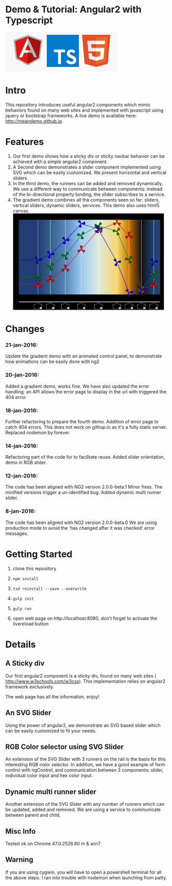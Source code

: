 Demo & Tutorial: Angular2 with Typescript
=============

![logo](./mdassets/ng2_ts_html5_logo.png)

# Intro

This repository introduces useful angular2 components which mimic behaviors found on many 
web sites and implemented with javascript using jquery or bootstrap frameworks.
A live demo is available here: http://meandemo.github.io.

# Features 

1. Our first demo shows how a sticky div or sticky navbar behavior can be achieved with a simple angular2 component.
2. A Second demo demonstrates a slider component implemented using SVG which can be easily customized.
   We present horizontal and vertical sliders
3. In the third demo, the runners can be added and removed dynamically. We use a different way to communicate between
   components: instead of the bi-directional property binding, the slider subscribes to a service. 
4. The gradient demo combines all the components seen so far: sliders, vertical sliders, dynamic sliders, services.
   This demo also uses html5 canvas.  
   ![gradient](./mdassets/gradient.png)

# Changes

### 21-jan-2016:
Update the gradient demo with an animated control panel, to demonstrate how animations
can be easily done with ng2


### 20-jan-2016:
Added a gradient demo, works fine.
We have also updated the error handling: an API allows the error page to display in the url with triggered the 404 error.   


### 18-jan-2016:
Further refactoring to prepare the fourth demo.
Addition of error page to catch 404 errors.
This does not work on githup.io as it's a fully static server.
Replaced nodemon by forever. 

### 14-jan-2016:
Refactoring  part of the code for to facilitate  reuse.
Added slider orientation, demo in RGB slider. 

### 12-jan-2016:
The code has been aligned with NG2 version 2.0.0-beta.1
Minor fixes. The minified versions trigger a un-identified bug. 
Added dynamic multi runner slider.


### 8-jan-2016:
The code has been aligned with NG2 version 2.0.0-beta.0
We are using production mode to avoid the 'has changed after it was checked' error messages. 


# Getting Started


1. clone this repository

2. `npm install`

3. `tsd reinstall --save --overwrite`

4. `gulp init`

4. `gulp run`

5. open web page on http://localhost:8080, don't forget to activate the livereload button


# Details


## A Sticky div

Our first angular2 component is a sticky div, found on many web sites ( http://www.w3schools.com/w3css).
This implementation relies on angular2 framework exclusively.

The web page has all the information, enjoy! 

## An SVG Slider

Using the power of angular2, we demonstrate an SVG based slider which can be easily customized to fit
your needs.

## RGB Color selector using SVG Slider

An extension of the SVG Slider with 3 runners on the rail is the basis for this interesting RGB color
selector. In addition, we have a good example of form control with ngControl, and communication between
3 components: slider, individual color input and hex color input.

## Dynamic multi runner slider

Another extension of the SVG Slider with any number of runners which can be updated, added and removed.
We are using a service to communicate between parent and child.


## Misc Info

Tested ok on Chrome 47.0.2526.80 m & win7 

## Warning

If you are using cygwin, you will have to open a powershell terminal for all the above steps.
I ran into trouble with nodemon when launching from patty.  

